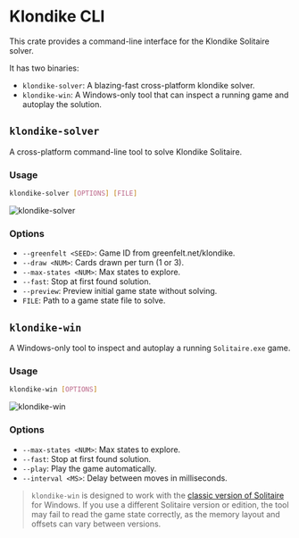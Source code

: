 # Klondike CLI

This crate provides a command-line interface for the Klondike Solitaire solver.

It has two binaries:
-   `klondike-solver`: A blazing-fast cross-platform klondike solver.
-   `klondike-win`: A Windows-only tool that can inspect a running game and autoplay the solution.

## `klondike-solver`

A cross-platform command-line tool to solve Klondike Solitaire.

### Usage

```sh
klondike-solver [OPTIONS] [FILE]
```

![klondike-solver](https://github.com/user-attachments/assets/4fea9336-a17a-4b9e-a501-dece921038b0)

### Options

-   `--greenfelt <SEED>`: Game ID from greenfelt.net/klondike.
-   `--draw <NUM>`: Cards drawn per turn (1 or 3).
-   `--max-states <NUM>`: Max states to explore.
-   `--fast`: Stop at first found solution.
-   `--preview`: Preview initial game state without solving.
-   `FILE`: Path to a game state file to solve.

## `klondike-win`

A Windows-only tool to inspect and autoplay a running `Solitaire.exe` game.

### Usage

```sh
klondike-win [OPTIONS]
```

![klondike-win](https://github.com/user-attachments/assets/2239f0ce-0f73-41a0-9b5b-51ed34e54147)

### Options

-   `--max-states <NUM>`: Max states to explore.
-   `--fast`: Stop at first found solution.
-   `--play`: Play the game automatically.
-   `--interval <MS>`: Delay between moves in milliseconds.

> `klondike-win` is designed to work with the [classic version of Solitaire](https://win7games.com/#games) for Windows. If you use a different Solitaire version or edition, the tool may fail to read the game state correctly, as the memory layout and offsets can vary between versions.

